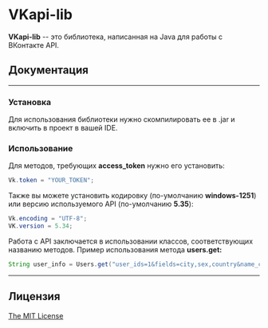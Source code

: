 # VKapi-lib
**VKapi-lib** -- это библиотека, написанная на Java для работы с ВКонтакте API.

## Документация
---

### Установка
Для использования библиотеки нужно скомпилировать ее в .jar и включить в проект в вашей IDE.
### Использование
Для методов, требующих **access_token** нужно его установить:
```java
Vk.token = "YOUR_TOKEN";
```
Также вы можете установить кодировку (по-умолчанию **windows-1251**) или версию используемого API (по-умолчанию **5.35**):
```java
Vk.encoding = "UTF-8";
VK.version = 5.34;
```
Работа с API заключается в использовании классов, соответствующих названию методов. Пример использования метода **users.get:**
```java
String user_info = Users.get("user_ids=1&fields=city,sex,country&name_case=nom");
```
---

## Лицензия
[The MIT License](http://opensource.org/licenses/MIT)
